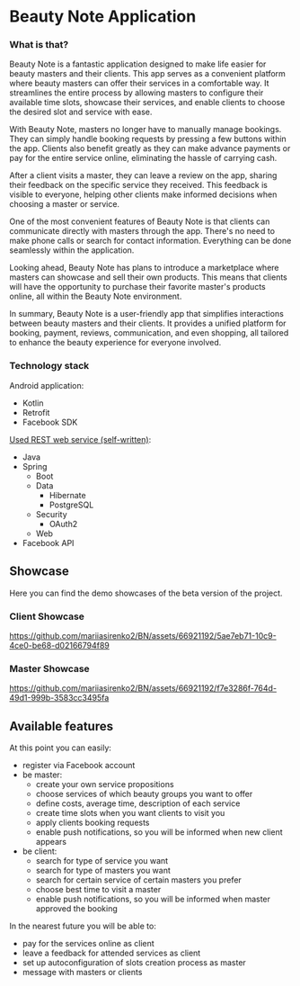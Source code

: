 # Beauty Note Application

### What is that?

Beauty Note is a fantastic application designed to make life easier for beauty masters and their clients. This app serves as a convenient platform where beauty masters can offer their services in a comfortable way. It streamlines the entire process by allowing masters to configure their available time slots, showcase their services, and enable clients to choose the desired slot and service with ease.

With Beauty Note, masters no longer have to manually manage bookings. They can simply handle booking requests by pressing a few buttons within the app. Clients also benefit greatly as they can make advance payments or pay for the entire service online, eliminating the hassle of carrying cash.

After a client visits a master, they can leave a review on the app, sharing their feedback on the specific service they received. This feedback is visible to everyone, helping other clients make informed decisions when choosing a master or service.

One of the most convenient features of Beauty Note is that clients can communicate directly with masters through the app. There's no need to make phone calls or search for contact information. Everything can be done seamlessly within the application.

Looking ahead, Beauty Note has plans to introduce a marketplace where masters can showcase and sell their own products. This means that clients will have the opportunity to purchase their favorite master's products online, all within the Beauty Note environment.

In summary, Beauty Note is a user-friendly app that simplifies interactions between beauty masters and their clients. It provides a unified platform for booking, payment, reviews, communication, and even shopping, all tailored to enhance the beauty experience for everyone involved.

### Technology stack

Android application:
- Kotlin
- Retrofit
- Facebook SDK

[Used REST web service (self-written)](https://github.com/GrEFeRFeeD/beauty-note-api):
- Java
- Spring
  - Boot
  - Data
    - Hibernate
    - PostgreSQL
  - Security
    - OAuth2
  - Web
- Facebook API

## Showcase 

Here you can find the demo showcases of the beta version of the project.

### Client Showcase

https://github.com/mariiasirenko2/BN/assets/66921192/5ae7eb71-10c9-4ce0-be68-d02166794f89

### Master Showcase

https://github.com/mariiasirenko2/BN/assets/66921192/f7e3286f-764d-49d1-999b-3583cc3495fa

## Available features

At this point you can easily:
- register via Facebook account
- be master:
  - create your own service propositions
  - choose services of which beauty groups you want to offer
  - define costs, average time, description of each service
  - create time slots when you want clients to visit you
  - apply clients booking requests
  - enable push notifications, so you will be informed when new client appears
- be client:
  - search for type of service you want
  - search for type of masters you want
  - search for certain service of certain masters you prefer
  - choose best time to visit a master
  - enable push notifications, so you will be informed when master approved the booking

In the nearest future you will be able to:
- pay for the services online as client
- leave a feedback for attended services as client
- set up autoconfiguration of slots creation process as master
- message with masters or clients

